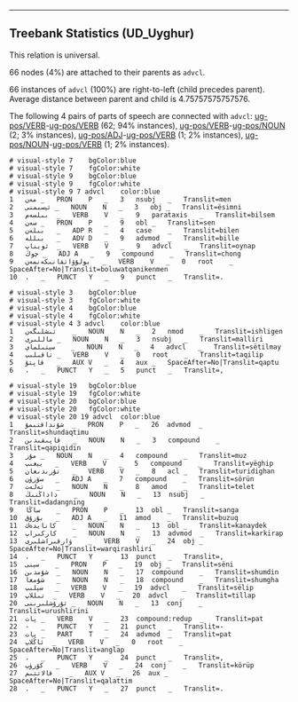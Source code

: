 

--------------------------------------------------------------------------------

## Treebank Statistics (UD_Uyghur)

This relation is universal.

66 nodes (4%) are attached to their parents as `advcl`.

66 instances of `advcl` (100%) are right-to-left (child precedes parent).
Average distance between parent and child is 4.75757575757576.

The following 4 pairs of parts of speech are connected with `advcl`: [ug-pos/VERB]()-[ug-pos/VERB]() (62; 94% instances), [ug-pos/VERB]()-[ug-pos/NOUN]() (2; 3% instances), [ug-pos/ADJ]()-[ug-pos/VERB]() (1; 2% instances), [ug-pos/NOUN]()-[ug-pos/VERB]() (1; 2% instances).


~~~ conllu
# visual-style 7	bgColor:blue
# visual-style 7	fgColor:white
# visual-style 9	bgColor:blue
# visual-style 9	fgColor:white
# visual-style 9 7 advcl	color:blue
1	مەن	_	PRON	P	_	3	nsubj	_	Translit=men
2	ئېسىمنى	_	NOUN	N	_	3	obj	_	Translit=ësimni
3	بىلسەم	_	VERB	V	_	9	parataxis	_	Translit=bilsem
4	سەن	_	PRON	P	_	9	obl	_	Translit=sen
5	بىلەن	_	ADP	R	_	4	case	_	Translit=bilen
6	بىللە	_	ADV	D	_	9	advmod	_	Translit=bille
7	ئويناپ	_	VERB	V	_	9	advcl	_	Translit=oynap
8	چوڭ	_	ADJ	A	_	9	compound	_	Translit=chong
9	بولۇۋاتقانىكەنمەن	_	VERB	V	_	0	root	_	SpaceAfter=No|Translit=boluwatqanikenmen
10	.	_	PUNCT	Y	_	9	punct	_	Translit=.

~~~


~~~ conllu
# visual-style 3	bgColor:blue
# visual-style 3	fgColor:white
# visual-style 4	bgColor:blue
# visual-style 4	fgColor:white
# visual-style 4 3 advcl	color:blue
1	ئىشلىگەن	_	NOUN	N	_	2	nmod	_	Translit=ishligen
2	ماللىرى	_	NOUN	N	_	3	nsubj	_	Translit=malliri
3	سېتىلماي	_	NOUN	N	_	4	advcl	_	Translit=sëtilmay
4	تاقىلىپ	_	VERB	V	_	0	root	_	Translit=taqilip
5	قاپتۇ	_	AUX	V	_	4	aux	_	SpaceAfter=No|Translit=qaptu
6	،	_	PUNCT	Y	_	5	punct	_	Translit=,

~~~


~~~ conllu
# visual-style 19	bgColor:blue
# visual-style 19	fgColor:white
# visual-style 20	bgColor:blue
# visual-style 20	fgColor:white
# visual-style 20 19 advcl	color:blue
1	شۇنداقتىمۇ	_	PRON	P	_	26	advmod	_	Translit=shundaqtimu
2	قاپىقىدىن	_	NOUN	N	_	3	compound	_	Translit=qapiqidin
3	مۇز	_	NOUN	N	_	4	compound	_	Translit=muz
4	يېغىپ	_	VERB	V	_	5	compound	_	Translit=yëghip
5	تۇرىدىغان	_	VERB	V	_	8	acl	_	Translit=turidighan
6	سۆرۈن	_	ADJ	A	_	7	compound	_	Translit=sörün
7	تەلەت	_	NOUN	N	_	8	amod	_	Translit=telet
8	داداڭنىڭ	_	NOUN	N	_	13	nsubj	_	Translit=dadangning
9	ساڭا	_	PRON	P	_	13	obl	_	Translit=sanga
10	بۇزۇق	_	ADJ	A	_	11	amod	_	Translit=buzuq
11	كانايدەك	_	NOUN	N	_	13	obl	_	Translit=kanaydek
12	كاركىراپ	_	NOUN	N	_	13	advmod	_	Translit=karkirap
13	ۋارقىراشلىرى	_	VERB	V	_	24	obj	_	SpaceAfter=No|Translit=warqirashliri
14	،	_	PUNCT	Y	_	13	punct	_	Translit=,
15	سېنى	_	PRON	P	_	19	obj	_	Translit=sëni
16	شۇمدىن	_	NOUN	N	_	17	compound	_	Translit=shumdin
17	شۇمغا	_	NOUN	N	_	18	compound	_	Translit=shumgha
18	سېلىپ	_	VERB	V	_	19	advcl	_	Translit=sëlip
19	تىللاپ	_	VERB	V	_	20	advcl	_	Translit=tillap
20	ئۇرۇشلىرىنى	_	NOUN	N	_	13	conj	_	Translit=urushlirini
21	پات	_	VERB	V	_	23	compound:redup	_	Translit=pat
22	-	_	PUNCT	Y	_	21	punct	_	Translit=-
23	پات	_	PART	T	_	24	advmod	_	Translit=pat
24	ئاڭلاپ	_	VERB	V	_	0	root	_	SpaceAfter=No|Translit=anglap
25	،	_	PUNCT	Y	_	24	punct	_	Translit=,
26	كۆرۈپ	_	VERB	V	_	24	conj	_	Translit=körüp
27	قالاتتىم	_	AUX	V	_	26	aux	_	SpaceAfter=No|Translit=qalattim
28	.	_	PUNCT	Y	_	27	punct	_	Translit=.

~~~


